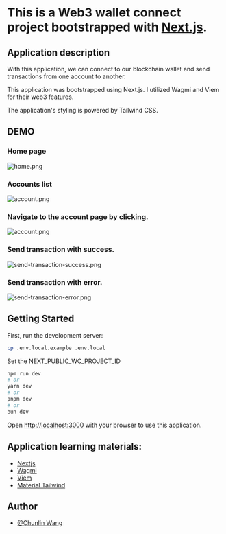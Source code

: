 # This is a Web3 wallet connect project bootstrapped with [Next.js](https://nextjs.org/).

## Application description
With this application, we can connect to our blockchain wallet and send transactions from one account to another.

This application was bootstrapped using Next.js. I utilized Wagmi and Viem for their web3 features.

The application's styling is powered by Tailwind CSS.

## DEMO

### Home page
![home.png](https://raw.githubusercontent.com/chunlinwang/blockchain-wallet-connector/assets/images/home.png)

### Accounts list
![account.png](https://raw.githubusercontent.com/chunlinwang/blockchain-wallet-connector/assets/images/account.png)

### Navigate to the account page by clicking.
![account.png](https://raw.githubusercontent.com/chunlinwang/blockchain-wallet-connector/assets/images/clic-account.png)

### Send transaction with success.
![send-transaction-success.png](https://raw.githubusercontent.com/chunlinwang/blockchain-wallet-connector/assets/images/send-transaction-success.png)

### Send transaction with error.
![send-transaction-error.png](https://raw.githubusercontent.com/chunlinwang/blockchain-wallet-connector/assets/images/send-transaction-error.png)


## Getting Started

First, run the development server:

```bash
cp .env.local.example .env.local
```
Set the NEXT_PUBLIC_WC_PROJECT_ID

```bash
npm run dev
# or
yarn dev
# or
pnpm dev
# or
bun dev
```

Open [http://localhost:3000](http://localhost:3000) with your browser to use this application.

## Application learning materials:
* [Nextjs](https://nextjs.org/)
* [Wagmi](https://wagmi.sh/)
* [Viem](https://viem.sh/)
* [Material Tailwind](https://www.material-tailwind.com/)


## Author
* [@Chunlin Wang](https://www.linkedin.com/in/chunlin-wang-b606b159/)